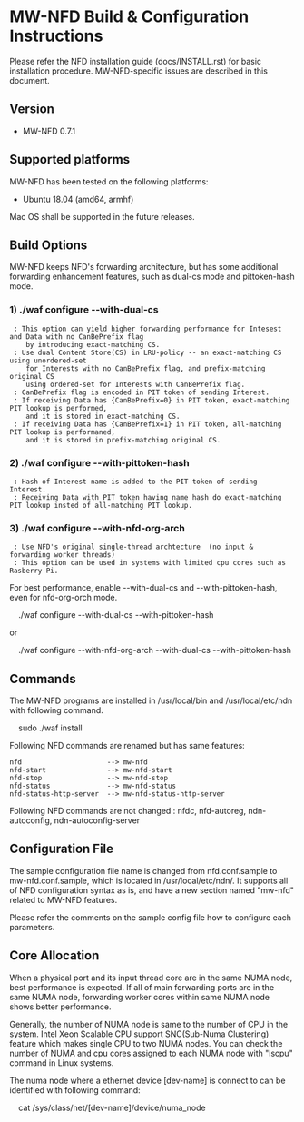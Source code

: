 # MW-NFD Build & Configuration Instructions

Please refer the NFD installation guide (docs/INSTALL.rst) for basic installation  procedure.
MW-NFD-specific issues are  described in this document.

## Version 
- MW-NFD 0.7.1

## Supported platforms
MW-NFD has been tested on the following platforms:

- Ubuntu 18.04 (amd64, armhf)

Mac OS shall be supported in the future releases.

## Build Options
MW-NFD keeps NFD's forwarding architecture, but has some additional forwarding enhancement features, such as dual-cs mode and pittoken-hash mode.

### 1) ./waf configure --with-dual-cs      
     : This option can yield higher forwarding performance for Intesest and Data with no CanBePrefix flag
        by introducing exact-matching CS.
     : Use dual Content Store(CS) in LRU-policy -- an exact-matching CS using unordered-set
        for Interests with no CanBePrefix flag, and prefix-matching original CS
        using ordered-set for Interests with CanBePrefix flag.
     : CanBePrefix flag is encoded in PIT token of sending Interest.
     : If receiving Data has {CanBePrefix=0} in PIT token, exact-matching PIT lookup is performed,
        and it is stored in exact-matching CS.
     : If receiving Data has {CanBePrefix=1} in PIT token, all-matching PIT lookup is performaned,
        and it is stored in prefix-matching original CS.

### 2) ./waf configure --with-pittoken-hash  
     : Hash of Interest name is added to the PIT token of sending Interest.
     : Receiving Data with PIT token having name hash do exact-matching PIT lookup insted of all-matching PIT lookup.

### 3) ./waf configure --with-nfd-org-arch   
     : Use NFD's original single-thread archtecture  (no input & forwarding worker threads)
     : This option can be used in systems with limited cpu cores such as Rasberry Pi.

For best performance, enable --with-dual-cs and --with-pittoken-hash, even for nfd-org-orch mode.

&nbsp;&nbsp;&nbsp;    ./waf configure --with-dual-cs --with-pittoken-hash   

or   

&nbsp;&nbsp;&nbsp;    ./waf configure --with-nfd-org-arch --with-dual-cs --with-pittoken-hash

## Commands   


The MW-NFD programs are installed in /usr/local/bin and /usr/local/etc/ndn with following command.

&nbsp;&nbsp;&nbsp;    sudo ./waf install

Following NFD commands are renamed but has same features:

    nfd                     --> mw-nfd
    nfd-start               --> mw-nfd-start
    nfd-stop                --> mw-nfd-stop
    nfd-status              --> mw-nfd-status
    nfd-status-http-server  --> mw-nfd-status-http-server

Following NFD commands are not changed : nfdc, nfd-autoreg, ndn-autoconfig, ndn-autoconfig-server  

## Configuration File

The sample configuration file name is changed from nfd.conf.sample to mw-nfd.conf.sample,
which is located in /usr/local/etc/ndn/.
It supports all of NFD configuration syntax as is, and have a new section  named "mw-nfd"
related to MW-NFD features.

Please refer the comments on the sample config file how to configure each parameters.

## Core Allocation 

When a physical port and its input thread core are in the same NUMA node, best performance is expected. 
If all of main forwarding ports are in the same NUMA node, forwarding worker cores  within same NUMA node 
shows better performance. 

Generally, the number of NUMA node is same to the number of CPU in the system. 
Intel Xeon Scalable CPU support SNC(Sub-Numa Clustering) feature which makes single CPU to two NUMA nodes. 
You can check the number of NUMA and cpu cores assigned to each NUMA node with "lscpu" command in Linux systems. 

The numa node where a ethernet device [dev-name] is connect to can be identified with following command: 

&nbsp;&nbsp;&nbsp; cat /sys/class/net/[dev-name]/device/numa_node




